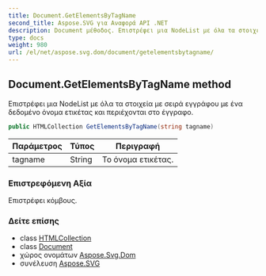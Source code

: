 ```yaml
---
title: Document.GetElementsByTagName
second_title: Aspose.SVG για Αναφορά API .NET
description: Document μέθοδος. Επιστρέφει μια NodeList με όλα τα στοιχεία με σειρά εγγράφου με ένα δεδομένο όνομα ετικέτας και περιέχονται στο έγγραφο.
type: docs
weight: 980
url: /el/net/aspose.svg.dom/document/getelementsbytagname/
---
```

## Document.GetElementsByTagName method

Επιστρέφει μια NodeList με όλα τα στοιχεία με σειρά εγγράφου με ένα δεδομένο όνομα ετικέτας και περιέχονται στο έγγραφο.

```csharp
public HTMLCollection GetElementsByTagName(string tagname)
```

| Παράμετρος | Τύπος | Περιγραφή |
| --- | --- | --- |
| tagname | String | Το όνομα ετικέτας. |

### Επιστρεφόμενη Αξία

Επιστρέφει κόμβους.

### Δείτε επίσης

* class [HTMLCollection](../../../aspose.svg.collections/htmlcollection/)
* class [Document](../)
* χώρος ονομάτων [Aspose.Svg.Dom](../../document/)
* συνέλευση [Aspose.SVG](../../../)


